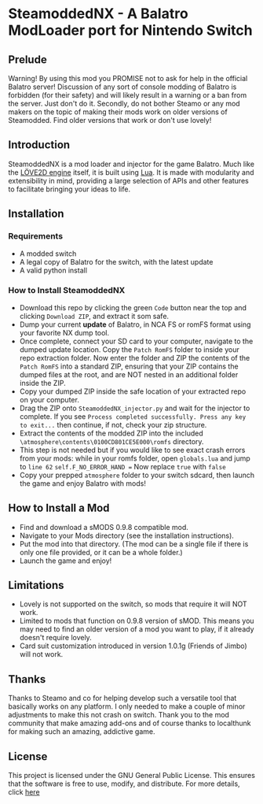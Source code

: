 # SteamoddedNX - A Balatro ModLoader port for Nintendo Switch

## Prelude

Warning! By using this mod you PROMISE not to ask for help in the official Balatro server! Discussion of any sort of console modding of Balatro is forbidden (for their safety) and will likely result in a warning or a ban from the server. Just don't do it. Secondly, do not bother Steamo or any mod makers on the topic of making their mods work on older versions of Steamodded. Find older versions that work or don't use lovely! 

## Introduction

SteamoddedNX is a mod loader and injector for the game Balatro. Much like the [LÖVE2D engine](https://love2d.org/wiki/Main_Page) itself, it is built using [Lua](https://www.lua.org/). It is made with modularity and extensibility in mind, providing a large selection of APIs and other features to facilitate bringing your ideas to life.

## Installation

### Requirements

- A modded switch
- A legal copy of Balatro for the switch, with the latest update
- A valid python install

### How to Install SteamoddedNX

- Download this repo by clicking the green `Code` button near the top and clicking `Download ZIP`, and extract it som safe.
- Dump your current **update** of Balatro, in NCA FS or romFS format using your favorite NX dump tool.
- Once complete, connect your SD card to your computer, navigate to the dumped update location. Copy the `Patch RomFS` folder to inside your repo extraction folder. Now enter the folder and ZIP the contents of the `Patch RomFS` into a standard ZIP, ensuring that your ZIP contains the dumped files at the root, and are NOT nested in an additional folder inside the ZIP.
- Copy your dumped ZIP inside the safe location of your extracted repo on your computer.
- Drag the ZIP onto `SteamoddedNX_injector.py` and wait for the injector to complete. If you see `Process completed successfully. Press any key to exit...` then continue, if not, check your zip structure.
- Extract the contents of the modded ZIP into the included `\atmosphere\contents\0100CD801CE5E000\romfs` directory.
- This step is not needed but if you would like to see exact crash errors from your mods: while in your romfs folder, open `globals.lua` and jump to `line 62` `self.F_NO_ERROR_HAND =`  Now replace `true` with `false`
- Copy your prepped `atmosphere` folder to your switch sdcard, then launch the game and enjoy Balatro with mods!

## How to Install a Mod

- Find and download a sMODS 0.9.8 compatible mod.
- Navigate to your Mods directory (see the installation instructions).
- Put the mod into that directory. (The mod can be a single file if there is only one file provided, or it can be a whole folder.)
- Launch the game and enjoy!

## Limitations

- Lovely is not supported on the switch, so mods that require it will NOT work.
- Limited to mods that function on 0.9.8 version of sMOD. This means you may need to find an older version of a mod you want to play, if it already doesn't require lovely.
- Card suit customization introduced in version 1.0.1g (Friends of Jimbo) will not work.

## Thanks

Thanks to Steamo and co for helping develop such a versatile tool that basically works on any platform. I only needed to make a couple of minor adjustments to make this not crash on switch.
Thank you to the mod community that make amazing add-ons and of course thanks to localthunk for making such an amazing, addictive game.

## License

This project is licensed under the GNU General Public License. This ensures that the software is free to use, modify, and distribute. For more details, click [here](https://github.com/Steamopollys/Steamodded/actions?tab=GPL-3.0-1-ov-file)
